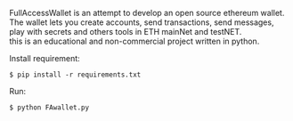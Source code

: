 FullAccessWallet is an attempt to develop an open source ethereum wallet. <br>
The wallet lets you create accounts, send transactions, send messages, play with secrets and others tools in ETH mainNet and testNET. <br>
this is an educational and non-commercial project written in python. <br>

Install requirement: <br />
````shell
$ pip install -r requirements.txt
````
Run:  <br />
````shell
$ python FAwallet.py
````



